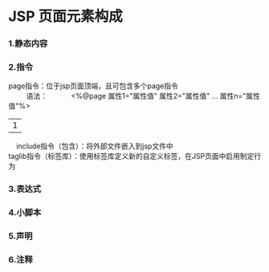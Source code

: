 # JSP 页面元素构成
<h3>1.静态内容</h3>
<h3>2.指令</h3>
      page指令：位于jsp页面顶端，且可包含多个page指令<br>
          语法：
            <%@page 属性1="属性值" 属性2="属性值" ... 属性n="属性值"%>
            <table>
            <tr><td align=center>1</td></tr>
            </table>
      include指令（包含）：将外部文件嵌入到jsp文件中<br>
      taglib指令（标签库）：使用标签库定义新的自定义标签，在JSP页面中启用制定行为
<h3>3.表达式</h3>
<h3>4.小脚本</h3>
<h3>5.声明</h3>
<h3>6.注释</h3>

